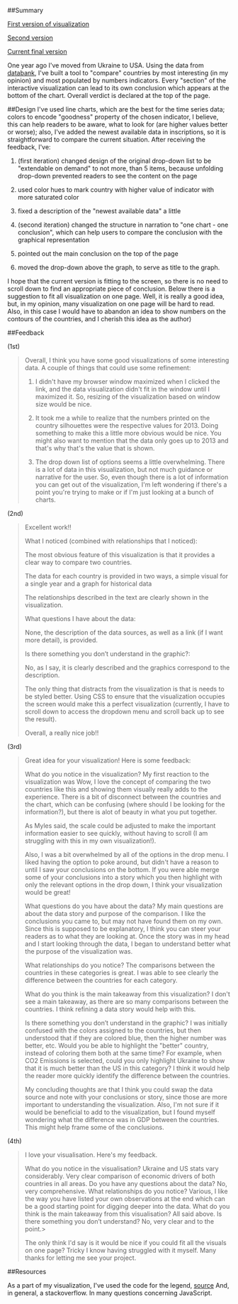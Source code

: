 ##Summary

[First version of visualization](http://bl.ocks.org/injamed/raw/075680bdbebc6bcb91f97ed38890a72e/)

[Second version](http://bl.ocks.org/injamed/raw/5bd91da5c55993f4acd8df169a46b1cc/)

[Current final version](http://bl.ocks.org/injamed/f743d63f68c7215d52749a250f59c2e3)

One year ago I've moved from Ukraine to USA. Using the data from [databank](http://databank.worldbank.org),
I've built a tool to "compare" countries by most interesting (in my opinion) 
and most populated by numbers indicators. Every "section" of the interactive
visualization can lead to its own conclusion which appears at the bottom 
of the chart. Overall verdict is declared at the top of the page.

##Design
I've used line charts, which are the best for the time series data; colors to
encode "goodness" property of the chosen indicator, I believe, this can help
readers to be aware, what to look for (are higher values better or worse); also,
I've added the newest available data in inscriptions, so it is straightforward
to compare the current situation.
After receiving the feedback, I've:

1. (first iteration) changed design of the original drop-down list
to be "extendable on demand" to not more, than 5 items, because unfolding
drop-down prevented readers to see the content on the page

2. used color hues to mark country with higher value of indicator with more 
saturated color

3. fixed a description of the "newest available data" a little

4. (second iteration) changed the structure in narration to "one chart - 
one conclusion", which can help users to compare the conclusion with the 
graphical representation

5. pointed out the main conclusion on the top of the page

6. moved the drop-down above the graph, to serve as title to the graph.

I hope that the current version is fitting to the screen, so there is no need
to scroll down to find an appropriate piece of conclusion. 
Below there is a suggestion to fit all visualization on one page. Well, it is
really a good idea, but, in my opinion, many visualization on one page will be
hard to read. Also, in this case I would have to abandon an idea to show numbers
on the contours of the countries, and I cherish this idea as the author)

##Feedback

(1st)

>Overall, I think you have some good visualizations of some interesting data. 
>A couple of things that could use some refinement:
>
>1. I didn't have my browser window maximized when I clicked the link, and the 
>data visualization didn't fit in the window until I maximized it. 
>So, resizing of the visualization based on window size would be nice.
>
>2. It took me a while to realize that the numbers printed on the country 
>silhouettes were the respective values for 2013. Doing something to make this 
>a little more obvious would be nice. You might also want to mention that the 
>data only goes up to 2013 and that's why that's the value that is shown.
>
>3. The drop down list of options seems a little overwhelming. There is a lot 
>of data in this visualization, but not much guidance or narrative for the user.
> So, even though there is a lot of information you can get out of the 
>visualization, I'm left wondering if there's a point you're trying to make or 
>if I'm just looking at a bunch of charts.

(2nd)

>Excellent work!!
>
>
>What I noticed (combined with relationships that I noticed):
>
>The most obvious feature of this visualization is that it provides 
>a clear way to compare two countries.
>
>The data for each country is provided in two ways, a simple visual 
>for a single year and a graph for historical data
>
>The relationships described in the text are clearly shown in the visualization.
>
>
>What questions I have about the data:
>
>None, the description of the data sources, as well as a link 
>(if I want more detail), is provided.
>
>
>Is there something you don’t understand in the graphic?:
>
>No, as I say, it is clearly described and the graphics correspond to the 
>description.
>
>
>The only thing that distracts from the visualization is that is needs to be 
>styled better. Using CSS to ensure that the visualization occupies the screen 
>would make this a perfect visualization (currently, I have to scroll down to 
>access the dropdown menu and scroll back up to see the result).
>
>Overall, a really nice job!!

(3rd)

>Great idea for your visualization! Here is some feedback:
>
>What do you notice in the visualization?
>My first reaction to the visualization was Wow, I love the concept of comparing 
>the two countries like this and showing them visually really adds to the 
>experience. There is a bit of disconnect between the countries and the chart, 
>which can be confusing (where should I be looking for the information?), but 
>there is alot of beauty in what you put together.
>
>As Myles said, the scale could be adjusted to make the important information 
>easier to see quickly, without having to scroll (I am struggling with this in 
>my own visualization!).
>
>Also, I was a bit overwhelmed by all of the options in the drop menu. I liked 
>having the option to poke around, but didn't have a reason to until I saw your 
>conclusions on the bottom. If you were able merge some of your conclusions into 
>a story which you then highlight with only the relevant options in the drop 
>down, I think your visualization would be great!
>
>What questions do you have about the data?
>My main questions are about the data story and purpose of the comparison. I 
>like the conclusions you came to, but may not have found them on my own. Since 
>this is supposed to be explanatory, I think you can steer your readers as to 
>what they are looking at. Once the story was in my head and I start looking 
>through the data, I began to understand better what the purpose of the 
>visualization was.
>
>What relationships do you notice?
>The comparisons between the countries in these categories is great. I was able 
>to see clearly the difference between the countries for each category.
>
>What do you think is the main takeaway from this visualization?
>I don't see a main takeaway, as there are so many comparisons between the 
>countries. I think refining a data story would help with this.
>
>Is there something you don’t understand in the graphic?
>I was initially confused with the colors assigned to the countries, but then 
>understood that if they are colored blue, then the higher number was better, 
>etc. Would you be able to highlight the "better" country, instead of coloring 
>them both at the same time? For example, when CO2 Emissions is selected, could 
>you only highlight Ukraine to show that it is much better than the US in this 
>category? I think it would help the reader more quickly identify the difference 
>between the countries.
>
>My concluding thoughts are that I think you could swap the data source and note 
>with your conclusions or story, since those are more important to understanding 
>the visualization. Also, I'm not sure if it would be beneficial to add to the 
>visualization, but I found myself wondering what the difference was in GDP 
>between the countries. This might help frame some of the conclusions.

(4th)

>I love your visualisation. Here's my feedback.
>
>What do you notice in the visualisation? 
>Ukraine and US stats vary considerably. 
>Very clear comparison of economic drivers of both countries in all areas.
>Do you have any questions about the data? No, very comprehensive.
>What relationships do you notice? 
>Various, I like the way you have listed your own observations 
>at the end which can be a good starting point for digging deeper into the data.
>What do you think is the main takeaway from this visualisation? All said above.
>Is there something you don’t understand? 
>No, very clear and to the point.>
>
>The only think I'd say is it would be nice if you could fit all the visuals 
>on one page? Tricky I know having struggled with it myself. 
>Many thanks for letting me see your project.

##Resources

As a part of my visualization, I've used the code for the legend, [source](http://bl.ocks.org/ZJONSSON/3918369)
And, in general, a stackoverflow. In many questions concerning JavaScript. 